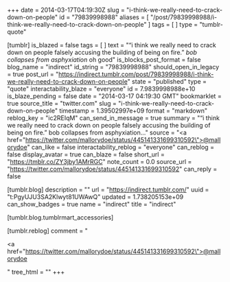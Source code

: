 +++
date = 2014-03-17T04:19:30Z
slug = "i-think-we-really-need-to-crack-down-on-people"
id = "79839998988"
aliases = [ "/post/79839998988/i-think-we-really-need-to-crack-down-on-people" ]
tags = [ ]
type = "tumblr-quote"

[tumblr]
is_blazed = false
tags = [ ]
text = "&ldquo;i think we really need to crack down on people falsely accusing the building of being on fire.&rdquo; <em>bob collapses from asphyxiation</em> oh good"
is_blocks_post_format = false
blog_name = "indirect"
id_string = "79839998988"
should_open_in_legacy = true
post_url = "https://indirect.tumblr.com/post/79839998988/i-think-we-really-need-to-crack-down-on-people"
state = "published"
type = "quote"
interactability_blaze = "everyone"
id = 7.9839998988e+10
is_blaze_pending = false
date = "2014-03-17 04:19:30 GMT"
bookmarklet = true
source_title = "twitter.com"
slug = "i-think-we-really-need-to-crack-down-on-people"
timestamp = 1.39502997e+09
format = "markdown"
reblog_key = "ic2REIqM"
can_send_in_message = true
summary = "“i think we really need to crack down on people falsely accusing the building of being on fire.” bob collapses from asphyxiation..."
source = "<a href=\"https://twitter.com/mallorydoe/status/445141331699310592\">@mallorydoe</a>"
can_like = false
interactability_reblog = "everyone"
can_reblog = false
display_avatar = true
can_blaze = false
short_url = "https://tmblr.co/ZY3jby1AMrRGC"
note_count = 0.0
source_url = "https://twitter.com/mallorydoe/status/445141331699310592"
can_reply = false

[tumblr.blog]
description = ""
url = "https://indirect.tumblr.com/"
uuid = "t:PgyUJU3SA2Klwyt81UWAwQ"
updated = 1.738205153e+09
can_show_badges = true
name = "indirect"
title = "indirect"

[tumblr.blog.tumblrmart_accessories]

[tumblr.reblog]
comment = "<p><a href=\"https://twitter.com/mallorydoe/status/445141331699310592\">@mallorydoe</a></p>"
tree_html = ""
+++

